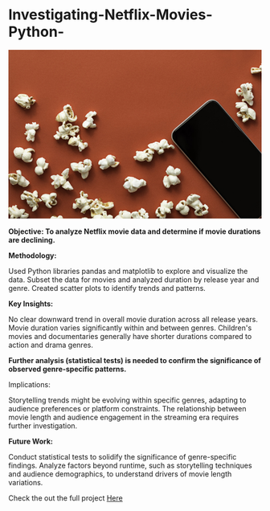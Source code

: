 # Investigating-Netflix-Movies-Python-

![](redpopcorn.jpg)

**Objective: To analyze Netflix movie data and determine if movie durations are declining.**

**Methodology:**

Used Python libraries pandas and matplotlib to explore and visualize the data.
Subset the data for movies and analyzed duration by release year and genre.
Created scatter plots to identify trends and patterns.

**Key Insights:**

No clear downward trend in overall movie duration across all release years.
Movie duration varies significantly within and between genres.
Children's movies and documentaries generally have shorter durations compared to action and drama genres.

**Further analysis (statistical tests) is needed to confirm the significance of observed genre-specific patterns.**

Implications:

Storytelling trends might be evolving within specific genres, adapting to audience preferences or platform constraints.
The relationship between movie length and audience engagement in the streaming era requires further investigation.

**Future Work:**

Conduct statistical tests to solidify the significance of genre-specific findings.
Analyze factors beyond runtime, such as storytelling techniques and audience demographics, to understand drivers of movie length variations.

Check the out the full project [Here]([https://github.com/JachimmaChristian/Investigating-Netflix-Movies-Python-/blob/main/Investigating%20Netflix%20Movies/workspace/notebook.ipynb](https://github.com/JachimmaChristian/Investigating-Netflix-Movies-Python-/blob/main/notebook%20(1).ipynb)https://github.com/JachimmaChristian/Investigating-Netflix-Movies-Python-/blob/main/notebook%20(1).ipynb)
